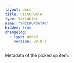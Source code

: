 ```yaml
---
layout: docs
title: PICKUPDATA
type: Variables
name: "%PICKUPDATA%"
hidden: true
changelog:
  - type: Added
    version: v0.8.7
---
```

Metadata of the picked up item.
